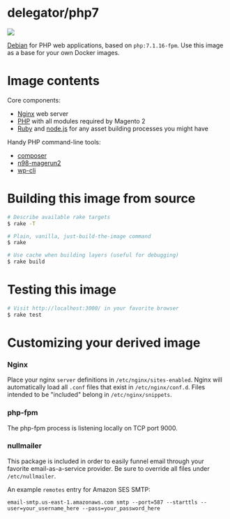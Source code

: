 # delegator/php7

[![](https://images.microbadger.com/badges/image/delegator/php7.svg)](http://microbadger.com/images/delegator/php7)

[Debian][1] for PHP web applications, based on `php:7.1.16-fpm`. Use this image as
a base for your own Docker images.

# Image contents

Core components:

 - [Nginx][2] web server
 - [PHP][3] with all modules required by Magento 2
 - [Ruby][4] and [node.js][5] for any asset building processes you might have

Handy PHP command-line tools:

 - [composer][6]
 - [n98-magerun2][magerun2]
 - [wp-cli][8]

# Building this image from source

```bash
# Describe available rake targets
$ rake -T

# Plain, vanilla, just-build-the-image command
$ rake

# Use cache when building layers (useful for debugging)
$ rake build
```

# Testing this image

```bash
# Visit http://localhost:3000/ in your favorite browser
$ rake test
```

# Customizing your derived image

### Nginx

Place your nginx `server` definitions in `/etc/nginx/sites-enabled`. Nginx will
automatically load all `.conf` files that exist in `/etc/nginx/conf.d`. Files
intended to be "included" belong in `/etc/nginx/snippets`.

### php-fpm

The php-fpm process is listening locally on TCP port 9000.

### nullmailer

This package is included in order to easily funnel email through your favorite
email-as-a-service provider. Be sure to override all files under `/etc/nullmailer`.

An example `remotes` entry for Amazon SES SMTP:

```
email-smtp.us-east-1.amazonaws.com smtp --port=587 --starttls --user=your_username_here --pass=your_password_here
```

[1]: https://www.debian.org/
[2]: http://nginx.org/
[3]: https://secure.php.net/
[4]: https://www.ruby-lang.org/en/
[5]: https://nodejs.org/
[6]: https://getcomposer.org/
[8]: http://wp-cli.org/
[magerun]: https://github.com/netz98/n98-magerun
[magerun2]: https://github.com/netz98/n98-magerun2

